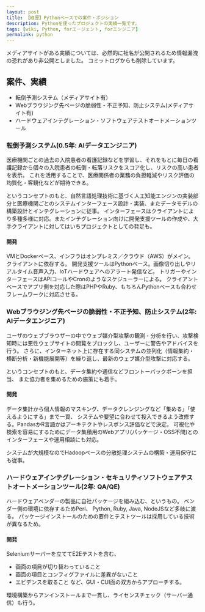```yaml
---
layout: post
title: 【経歴】Pythonベースでの案件・ポジション
description: Pythonを使ったプロジェクトの実績一覧です。
tags: [wiki, Python, forエージェント, forエンジニア]
permalink: python
---
```

メディアサイトがある実績については、必然的に社名が公開されるため情報漏洩の恐れがあり非公開としました。
コミットログからも削除しています。

## 案件、実績
- 転倒予測システム（メディアサイト有）
- Webブラウジング先ページの脆弱性・不正予知、防止システム(メディアサイト有)
- ハードウェアインテグレーション・ソフトウェアテストオートメーションツール

### 転倒予測システム(0.5年: AIデータエンジニア)
医療機関ごとの過去の入院患者の看護記録などを学習し、それをもとに毎日の看護記録から個々の入院患者の転倒・転落リスクをスコア化し、リスクの高い患者を表示。
これを活用することで、医療関係者の業務の負担軽減やリスク評価の均質化・客観化などが期待できる。

というコンセプトのもと、自然言語処理技術に基づく人工知能エンジンの実装部分と医療機関ごとのシステムインターフェース設計・実装、またデータモデルの構築設計とインテグレーションに従事。
インターフェースはクライアントにより多種多様に対応。またインテグレーション向けに開発支援ツールの作成や、大手クライアントに対してはいちプロジェクトとしての発足も。

#### 開発
VMとDockerベース、インフラはオンプレミス／クラウド（AWS）がメイン。クライアントに依存する。
開発支援ツールはPythonベース。画像切り出しやリアルタイム音声入力、IoTハードウェアへのアラート発信など。
トリガーやインターフェースはAPIコールやCronのようなスケジューラーによる。
クライアントベースでアプリ側を対応した際はPHPやRuby、もちろんPythonベースも合わせフレームワークに対応させる。

### Webブラウジング先ページの脆弱性・不正予知、防止システム(2年: AIデータエンジニア)
ユーザのウェブブラウザーの中でウェブ媒介型攻撃の観測・分析を行い、攻撃検知時には悪性ウェブサイトの閲覧をブロックし、ユーザーに警告やアドバイスを行う。
さらに、インターネット上に存在する同システムの並列化（情報集約・横断分析・新機能展開等）を繰り返し、最新のウェブ媒介型攻撃に対応する。

というコンセプトのもと、データ集約や通信などフロントーバックボーンを担当、
また協力者を集めるための施策にも着手。

#### 開発
データ集計から個人情報のマスキング、データクレンジングなど「集める」「使えるようにする」まで一貫、
システムや要望に合わせて投入できるよう改修する。PandasかR言語かはアーキテクトやレスポンス評価などで決定。
可視化や検索を容易にするためにデータ集積用のWebアプリ(パッケージ・OSS不問)とのインターフェースや運用相談にも対応。

システムが大規模なのでHadoopベースの分散処理システムの構築・運用保守にも従事。

### ハードウェアインテグレーション・セキュリティソフトウェアテストオートメーションツール(2年: QA/QE)
ハードウェアベンダーの製品に自社パッケージを組み込む、というもの。
ベンダー側の環境に依存するためPerl、 Python, Ruby, Java, NodeJSなど多岐に渡る。
パッケージインストールのための要件とテストツールは採用している技術が異なるため。

#### 開発
Seleniumサーバーを立ててE2Eテストを含む、
- 画面の項目が切り替わっていること
- 画面の項目とコンフィグファイルに差異がないこと
- エビデンスを取ること
など、GUI・CUI面の双方からアプローチする。

環境構築からアンインストールまで一貫し、ライセンスチェック（サーバー通信）も行う。
